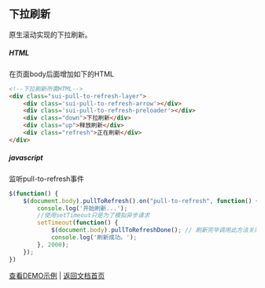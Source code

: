 ## 下拉刷新
原生滚动实现的下拉刷新。

##### HTML
在页面body后面增加如下的HTML

```html
<!--下拉刷新所需HTML-->
<div class="sui-pull-to-refresh-layer">
	<div class='sui-pull-to-refresh-arrow'></div>
	<div class='sui-pull-to-refresh-preloader'></div>
	<div class="down">下拉刷新</div>
	<div class="up">释放刷新</div>
	<div class="refresh">正在刷新</div>
</div>
```

##### javascript
监听pull-to-refresh事件
```javascript
$(function() {
	$(document.body).pullToRefresh().on("pull-to-refresh", function() {
		console.log('开始刷新...');
		//使用setTimeout只是为了模拟异步请求
		setTimeout(function() {
			$(document.body).pullToRefreshDone(); // 刷新完毕调用此方法关闭
			console.log('刷新成功。');
		}, 2000);
	});
})
```

[查看DEMO示例](https://dusksoft.github.io/SimpleUI/demo/pullToRefresh.html) | [返回文档首页](index.md)
